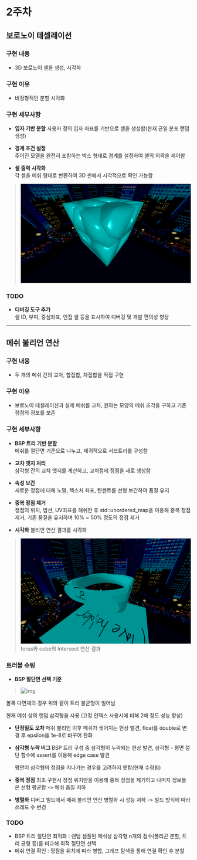 # 2주차

## 보로노이 테셀레이션

### 구현 내용
- 3D 보로노이 셀을 생성, 시각화

### 구현 이유
- 비정형적인 분할 시각화

### 구현 세부사항
- **입자 기반 분할**
  사용자 정의 입자 좌표를 기반으로 셀을 생성함(현재 균일 분포 랜덤 생성)

- **경계 조건 설정**  
  주어진 모델을 완전히 포함하는 박스 형태로 경계를 설정하여 셀의 외곽을 제어함

- **셀 출력 시각화**  
  각 셀을 메쉬 형태로 변환하여 3D 씬에서 시각적으로 확인 가능함
>![img](https://github.com/sturdyChair/asset/blob/main/Cube%20Fracturing.PNG)


### TODO
- **디버깅 도구 추가**  
  셀 ID, 부피, 중심좌표, 인접 셀 등을 표시하여 디버깅 및 개발 편의성 향상
  
---

## 메쉬 불리언 연산

### 구현 내용
- 두 개의 메쉬 간의 교차, 합집합, 차집합을 직접 구현

### 구현 이유
- 보로노이 테셀레이션과 실제 메쉬를 교차, 원하는 모양의 메쉬 조각을 구하고 기존 정점의 정보를 보존

### 구현 세부사항
- **BSP 트리 기반 분할**  
  메쉬를 절단면 기준으로 나누고, 재귀적으로 서브트리를 구성함
 
- **교차 엣지 처리**  
  삼각형 간의 교차 엣지를 계산하고, 교차점에 정점을 새로 생성함

- **속성 보간**  
  새로운 정점에 대해 노멀, 텍스처 좌표, 탄젠트를 선형 보간하여 품질 유지

- **중복 정점 제거**  
  정점의 위치, 법선, UV좌표를 해쉬한 후 std::unordered_map을 이용해 중복 정점 제거, 기존 품질을 유지하며 10% ~ 50% 정도의 정점 제거

- **시각화**
  불리언 연산 결과를 시각화
>![img](https://github.com/sturdyChair/asset/blob/main/Intersect.PNG) torus와 cube의 Intersect 연산 결과

### 트러블 슈팅
- **BSP 절단면 선택 기준**
>![img](https://commons.apache.org/proper/commons-geometry/images/tutorials/bsp-tree/hex-unbalanced.svg)

  볼록 다면체의 경우 위와 같이 트리 불균형이 일어남
  
  현재 메쉬 상의 랜덤 삼각형을 사용 (고정 인덱스 사용시에 비해 2배 정도 성능 향상)
  
- **단정밀도 오차**
  메쉬 불리언 이후 메쉬가 찢어지는 현상 발견, float를 double로 변경 후 epsilon을 1e-8로 바꾸어 완화
  
- **삼각형 누락 버그**
  BSP 트리 구성 중 삼각형이 누락되는 현상 발견, 삼각형 - 평면 절단 함수에 assert를 이용해 edge case 발견
  
  평면이 삼각형의 정점을 지나가는 경우를 고려하지 못함(현재 수정됨)
  
- **중복 정점**
  최초 구현시 정점 위치만을 이용해 중복 정점을 제거하고 나머지 정보들은 선형 평균함 -> 메쉬 품질 저하

- **병렬화**
  디버그 빌드에서 메쉬 불리언 연산 병렬화 시 성능 저하 -> 빌드 방식에 따라 쓰레드 수 변경

### TODO
- BSP 트리 절단면 최적화 : 랜덤 샘플된 메쉬상 삼각형 n개의 점수(폴리곤 분할, 트리 균형 등)를 비교해 최적 절단면 선택
- 메쉬 연결 확인 : 정점을 위치에 따라 병합, 그래프 탐색을 통해 연결 확인 후 분할






